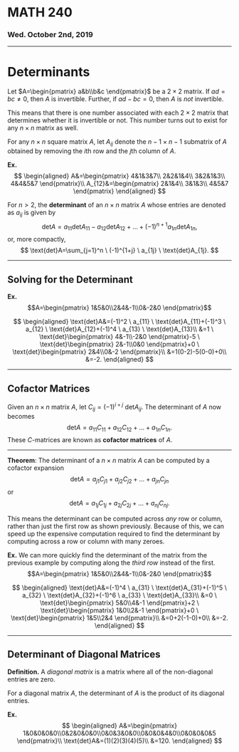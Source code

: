 # MATH 240
### Wed. October 2nd, 2019
---

# Determinants

Let $A=\begin{pmatrix}
    a&b\\b&c
\end{pmatrix}$ be a $2\times 2$ matrix. If $ad=bc\neq 0$, then $A$ is invertible. Further, if $ad-bc=0$, then $A$ is _not_ invertible.

This means that there is one number associated with each $2\times 2$ matrix that determines whether it is invertible or not. This number turns out to exist for any $n\times n$ matrix as well.

For any $n\times n$ square matrix $A$, let $A_{ij}$ denote the $n-1\times n-1$ submatrix of $A$ obtained by removing the $i$th row and the $j$th column of $A$.

__Ex.__
$$
\begin{aligned}
    A&=\begin{pmatrix}
        4&1&3&7\\
        2&2&1&4\\
        3&2&1&3\\
        4&4&5&7
    \end{pmatrix}\\
    A_{12}&=\begin{pmatrix}
        2&1&4\\
        3&1&3\\
        4&5&7
    \end{pmatrix}
\end{aligned}
$$

For $n>2$, the __determinant__ of an $n\times n$ matrix $A$ whose entries are denoted as $a_{ij}$ is given by
$$
\text{det}A=a_{11}\text{det}A_{11}-a_{12}\text{det}A_{12}+...+(-1)^{n+1}a_{1n}\text{det}A_{1n},
$$ or, more compactly,
$$
\text{det}A=\sum_{j=1}^n \ (-1)^{1+j} \ a_{1j} \ \text{det}A_{1j}.
$$

---
## Solving for the Determinant

__Ex.__ $$A=\begin{pmatrix}
        1&5&0\\2&4&-1\\0&-2&0
    \end{pmatrix}$$

$$
\begin{aligned}
    \text{det}A&=(-1)^2 \ a_{11} \ \text{det}A_{11}+(-1)^3 \ a_{12} \ \text{det}A_{12}+(-1)^4 \ a_{13} \ \text{det}A_{13}\\
    &=1 \ \text{det}\begin{pmatrix}
        4&-1\\-2&0
    \end{pmatrix}-5 \ \text{det}\begin{pmatrix}
        2&-1\\0&0
    \end{pmatrix}+0 \ \text{det}\begin{pmatrix}
        2&4\\0&-2
    \end{pmatrix}\\
    &=1(0-2)-5(0-0)+0\\
    &=-2.
\end{aligned}
$$

---
## Cofactor Matrices

Given an $n\times n$ matrix $A$, let $C_{ij}=(-1)^{i+j} \ \text{det}A_{ij}$. The determinant of $A$ now becomes
$$
\text{det}A=a_{11}C_{11}+a_{12}C_{12}+...+a_{1n}C_{1n}.
$$ These $C$-matrices are known as __cofactor matrices__ of $A$.

---
__Theorem__: The determinant of a $n\times n$ matrix $A$ can be computed by a cofactor expansion
$$
\text{det}A=a_{j1}C_{j1}+a_{j2}C_{j2}+...+a_{jn}C_{jn}
$$
or
$$
\text{det}A=a_{1j}C_{1j}+a_{2j}C_{2j}+...+a_{nj}C_{nj}.
$$

This means the determinant can be computed across _any_ row or column, rather than just the first row as shown previously. Because of this, we can speed up the expensive computation required to find the determinant by computing across a row or column with many zeroes.

__Ex.__ We can more quickly find the determinant of the matrix from the previous example by computing along the _third row_ instead of the first. $$A=\begin{pmatrix}
        1&5&0\\2&4&-1\\0&-2&0
    \end{pmatrix}$$

$$
\begin{aligned}
    \text{det}A&=(-1)^4 \ a_{31} \ \text{det}A_{31}+(-1)^5 \ a_{32} \ \text{det}A_{32}+(-1)^6 \ a_{33} \ \text{det}A_{33}\\
    &=0 \ \text{det}\begin{pmatrix}
        5&0\\4&-1
    \end{pmatrix}+2 \ \text{det}\begin{pmatrix}
        1&0\\2&-1
    \end{pmatrix}+0 \ \text{det}\begin{pmatrix}
        1&5\\2&4
    \end{pmatrix}\\
    &=0+2(-1-0)+0\\
    &=-2.
\end{aligned}
$$

---
## Determinant of Diagonal Matrices

__Definition.__ A _diagonal matrix_ is a matrix where all of the non-diagonal entries are zero.

For a diagonal matrix $A$, the determinant of $A$ is the product of its diagonal entries.

__Ex.__
$$
\begin{aligned}
    A&=\begin{pmatrix}
        1&0&0&0&0\\0&2&0&0&0\\0&0&3&0&0\\0&0&0&4&0\\0&0&0&0&5
    \end{pmatrix}\\
    \text{det}A&=(1)(2)(3)(4)(5)\\
    &=120.
\end{aligned}
$$